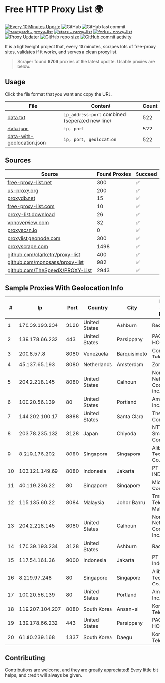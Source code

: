 
# Free HTTP Proxy List 🌍

[![Every 10 Minutes Update](https://github.com/mertguvencli/http-proxy-list/actions/workflows/main.yml/badge.svg?branch=main)](https://github.com/mertguvencli/http-proxy-list/actions/workflows/main.yml)
![GitHub](https://img.shields.io/github/license/mertguvencli/http-proxy-list)
![GitHub last commit](https://img.shields.io/github/last-commit/mertguvencli/http-proxy-list)
[![zevtyardt - proxy-list](https://img.shields.io/static/v1?label=zevtyardt&message=proxy-list&color=blue&logo=github)](https://github.com/zevtyardt/proxy-list "Go to GitHub repo")
[![stars - proxy-list](https://img.shields.io/github/stars/zevtyardt/proxy-list?style=social)](https://github.com/zevtyardt/proxy-list)
[![forks - proxy-list](https://img.shields.io/github/forks/zevtyardt/proxy-list?style=social)](https://github.com/zevtyardt/proxy-list)
[![Proxy Updater](https://github.com/zevtyardt/proxy-list/workflows/Proxy%20Updater/badge.svg)](https://github.com/zevtyardt/proxy-list/actions?query=workflow:"Proxy+Updater")
![GitHub repo size](https://img.shields.io/github/repo-size/zevtyardt/proxy-list)
[![GitHub commit activity](https://img.shields.io/github/commit-activity/m/zevtyardt/proxy-list?logo=commits)](https://github.com/zevtyardt/proxy-list/commits/main)

It is a lightweight project that, every 10 minutes, scrapes lots of free-proxy sites, validates if it works, and serves a clean proxy list.

> Scraper found **6706** proxies at the latest update. Usable proxies are below.

## Usage

Click the file format that you want and copy the URL.

|File|Content|Count|
|----|-------|-----|
|[data.txt](https://raw.githubusercontent.com/mertguvencli/http-proxy-list/main/proxy-list/data.txt)|`ip_address:port` combined (seperated new line)|522|
|[data.json](https://raw.githubusercontent.com/mertguvencli/http-proxy-list/main/proxy-list/data.json)|`ip, port`|522|
|[data-with-geolocation.json](https://raw.githubusercontent.com/mertguvencli/http-proxy-list/main/proxy-list/data-with-geolocation.json)|`ip, port, geolocation`|522|

## Sources

|Source|Found Proxies|Succeed|
|------|-------------|-------|
|[free-proxy-list.net](https://free-proxy-list.net)|300|✅|
|[us-proxy.org](https://www.us-proxy.org)|200|✅|
|[proxydb.net](http://proxydb.net)|15|✅|
|[free-proxy-list.com](https://free-proxy-list.com/?page=&port=&type%5B%5D=http&type%5B%5D=https&up_time=0&search=Search)|10|✅|
|[proxy-list.download](https://www.proxy-list.download/HTTP)|26|✅|
|[vpnoverview.com](https://vpnoverview.com/privacy/anonymous-browsing/free-proxy-servers)|32|✅|
|[proxyscan.io](https://www.proxyscan.io)|0|✅|
|[proxylist.geonode.com](https://proxylist.geonode.com/api/proxy-list?limit=300&page=1&sort_by=lastChecked&sort_type=desc&protocols=http,https)|300|✅|
|[proxyscrape.com](https://api.proxyscrape.com/v2/?request=displayproxies&protocol=http&timeout=10000&country=all&ssl=all&anonymity=all)|1498|✅|
|[github.com/clarketm/proxy-list](https://raw.githubusercontent.com/clarketm/proxy-list/master/proxy-list-raw.txt)|400|✅|
|[github.com/monosans/proxy-list](https://raw.githubusercontent.com/monosans/proxy-list/main/proxies/http.txt)|982|✅|
|[github.com/TheSpeedX/PROXY-List](https://raw.githubusercontent.com/TheSpeedX/PROXY-List/master/http.txt)|2943|✅|


## Sample Proxies With Geolocation Info

|#|Ip|Port|Country|City|Internet Service Provider|
|-|--|----|-------|----|-------------------------|
|1|170.39.193.234|3128|United States|Ashburn|Rackdog, LLC|
|2|139.178.66.232|443|United States|Parsippany|PACKET-HOST|
|3|200.8.57.8|8080|Venezuela|Barquisimeto|Corporación Telemic C.A.|
|4|45.137.65.193|8080|Netherlands|Amsterdam|Zomro B.V.|
|5|204.2.218.145|8080|United States|Calhoun|North Georgia Network Cooperative, Inc.|
|6|100.20.56.139|80|United States|Portland|Amazon.com, Inc.|
|7|144.202.100.17|8888|United States|Santa Clara|The Constant Company|
|8|203.78.235.132|3128|Japan|Chiyoda|NTT SmartConnect Corporation|
|9|8.219.176.202|8080|Singapore|Singapore|Alibaba (US) Technology Co., Ltd.|
|10|103.121.149.69|8080|Indonesia|Jakarta|PT EMERIO INDONESIA|
|11|40.119.236.22|80|Singapore|Singapore|Microsoft Corporation|
|12|115.135.60.22|8084|Malaysia|Johor Bahru|Tmnet, Telekom Malaysia Bhd.|
|13|204.2.218.145|8080|United States|Calhoun|North Georgia Network Cooperative, Inc.|
|14|170.39.193.234|3128|United States|Ashburn|Rackdog, LLC|
|15|117.54.161.36|9000|Indonesia|Jakarta|PT IndoInternet|
|16|8.219.97.248|80|Singapore|Singapore|Alibaba (US) Technology Co., Ltd.|
|17|100.20.56.139|80|United States|Portland|Amazon.com, Inc.|
|18|119.207.104.207|8080|South Korea|Ansan-si|Korea Telecom|
|19|139.178.66.232|443|United States|Parsippany|PACKET-HOST|
|20|61.80.239.168|1337|South Korea|Daegu|Korea Telecom|



## Contributing

Contributions are welcome, and they are greatly appreciated! Every
little bit helps, and credit will always be given.


